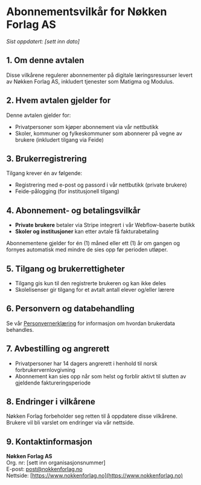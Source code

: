 # Abonnementsvilkår for Nøkken Forlag AS

_Sist oppdatert: [sett inn dato]_

## 1. Om denne avtalen

Disse vilkårene regulerer abonnementer på digitale læringsressurser levert av Nøkken Forlag AS, inkludert tjenester som Matigma og Modulus.

## 2. Hvem avtalen gjelder for

Denne avtalen gjelder for:
- Privatpersoner som kjøper abonnement via vår nettbutikk
- Skoler, kommuner og fylkeskommuner som abonnerer på vegne av brukere (inkludert tilgang via Feide)

## 3. Brukerregistrering

Tilgang krever én av følgende:
- Registrering med e-post og passord i vår nettbutikk (private brukere)
- Feide-pålogging (for institusjonell tilgang)

## 4. Abonnement- og betalingsvilkår

- **Private brukere** betaler via Stripe integrert i vår Webflow-baserte butikk
- **Skoler og institusjoner** kan etter avtale få fakturabetaling

Abonnementene gjelder for én (1) måned eller ett (1) år om gangen og fornyes automatisk med mindre de sies opp før perioden utløper.

## 5. Tilgang og brukerrettigheter

- Tilgang gis kun til den registrerte brukeren og kan ikke deles
- Skolelisenser gir tilgang for et avtalt antall elever og/eller lærere

## 6. Personvern og databehandling

Se vår [Personvernerklæring](./privacy-policy.md) for informasjon om hvordan brukerdata behandles.

## 7. Avbestilling og angrerett

- Privatpersoner har 14 dagers angrerett i henhold til norsk forbrukervernlovgivning
- Abonnement kan sies opp når som helst og forblir aktivt til slutten av gjeldende faktureringsperiode

## 8. Endringer i vilkårene

Nøkken Forlag forbeholder seg retten til å oppdatere disse vilkårene. Brukere vil bli varslet om endringer via vår nettside.

## 9. Kontaktinformasjon

**Nøkken Forlag AS**  
Org. nr: [sett inn organisasjonsnummer]  
E-post: post@nokkenforlag.no  
Nettside: [https://www.nokkenforlag.no](https://www.nokkenforlag.no)